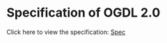 Specification of OGDL 2.0
=========================

Click here to view the specification: [Spec](spec.md)
